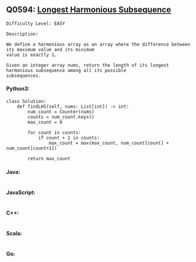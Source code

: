 ## Q0594: [Longest Harmonious Subsequence](https://leetcode.com/problems/longest-harmonious-subsequence/)

```
Difficulty Level: EASY
```

```
Description:

We define a harmonious array as an array where the difference between its maximum value and its minimum
value is exactly 1.

Given an integer array nums, return the length of its longest harmonious subsequence among all its possible
subsequences.
```

#### Python3:

```
class Solution:
    def findLHS(self, nums: List[int]) -> int:
        num_count = Counter(nums)
        counts = num_count.keys()
        max_count = 0

        for count in counts:
            if count + 1 in counts:
                max_count = max(max_count, num_count[count] + num_count[count+1])

        return max_count
```

#### Java:

```

```

#### JavaScript:

```

```

#### C++:

```

```

#### Scala:

```

```

#### Go:

```

```